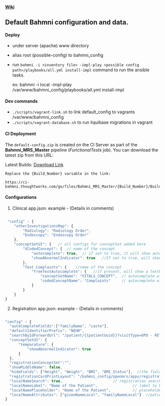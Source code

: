 #### [Wiki](docs/Wiki.md#wiki)


## Default Bahmni configuration and data. 

#### Deploy
- under server (apache) www directory
- alias root (possible-config) to bahmni_config
- run `bahmni -i <inventory file> -impl-play <possible config path>/playbooks/all.yml install-impl` command to run the ansible tasks.
  
  ex: bahmni -i local -impl-play /var/www/bahmni_config/playbooks/all.yml install-impl

#### Dev commands
* `./scripts/vagrant-link.sh` to link default_config to vagrants /var/www/bahmni_config
* `./scripts/vagrant-database.sh` to run liquibase migrations in vagrant 


#### CI Deployment
The `default-config.zip` is created on the CI Server as part of the **Bahmni_MRS_Master** pipeline (*FunctionalTests* job). You can download the latest zip from this URL:

Latest Builds: [Download Link](https://ci-bahmni.thoughtworks.com/go/files/Bahmni_MRS_Master/Latest/BuildStage/Latest/FunctionalTests/deployables/) 


```
Replace the {Build_Number} variable in the link:

https://ci-bahmni.thoughtworks.com/go/files/Bahmni_MRS_Master/{Build_Number}/BuildStage/Latest/FunctionalTests/deployables/
```




#### Configurations 
 
 1) Clinical app.json: example -  (Details in comments)

```javascript

 "config" : {
    "otherInvestigationsMap": {
        "Radiology": "Radiology Order",
        "Endoscopy": "Endoscopy Order"
    },
    "conceptSetUI": {   // all configs for conceptSet added here
        "XCodedConcept": {  // name of the concept
            "autocomplete": true,  // if set to true, it will show autocomplete instead of dropdown for coded concept answers.
            "showAbnormalIndicator": true   //If set to true, will show a checkbox for capturing abnormal observation.
        },
        "Text Complaints": {    //name of the concept
            "freeTextAutocomplete": {   //if present, will show a textbox, with autocomplete for concept name.
                "conceptSetName": "VITALS_CONCEPT",  // autocomplete will search for concepts which are membersOf this conceptSet (Optional)
                "codedConceptName": "Complaints"     // autocomplete will search for concepts which are answersTo this codedConcept (Optional)
            }
        }
    }
}

```
2) Registration app.json: example -  (Details in comments)

```javascript

"config" : {
  "autoCompleteFields":["familyName", "caste"],
  "defaultIdentifierPrefix": "NEHR",
  "searchByIdForwardUrl": "/patient/{{patientUuid}}?visitType=OPD - RETURNING",
  "conceptSetUI": {
      "temparature": {
          "showAbnormalIndicator": true
      }
  },
  "registrationConceptSet":"",
  "showMiddleName": false,
  "hideFields": ["Height", "Weight", "BMI", "BMI_Status"],  //the fields on screen which should NOT be shown
  "registrationCardPrintLayout": "/bahmni_config/openmrs/apps/registration/registrationCardLayout/print.html",
  "localNameSearch": true,                       // registration search displays parameter for search by local name
  "localNameLabel": "Name of the Patient",                // label to be diplyed for local name search input
  "localNamePlaceholder": "Name of the Patient",          // placeholder to be diplyed for local name search input
  "localNameAttributes": ["givenNameLocal", "familyNameLocal"]  //patient attributes to be search against for local name search
}

```

